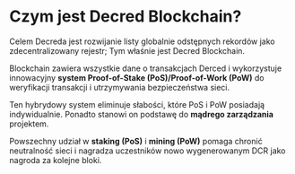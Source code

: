 # Czym jest Decred Blockchain?

Celem Decreda jest rozwijanie listy globalnie odstępnych rekordów jako zdecentralizowany rejestr; Tym właśnie jest Decred Blockchain.

Blockchain zawiera wszystkie dane o transakcjach Derced i wykorzystuje innowacyjny **system Proof-of-Stake (PoS)/Proof-of-Work (PoW)** do weryfikacji transakcji i utrzymywania bezpieczeństwa sieci.

Ten hybrydowy system eliminuje słabości, które PoS i PoW posiadają indywidualnie. Ponadto stanowi on podstawę do **mądrego zarządzania** projektem.

Powszechny udział w **staking (PoS)** i **mining (PoW)** pomaga chronić neutralność sieci i nagradza uczestników nowo wygenerowanym DCR jako nagroda za kolejne bloki.
